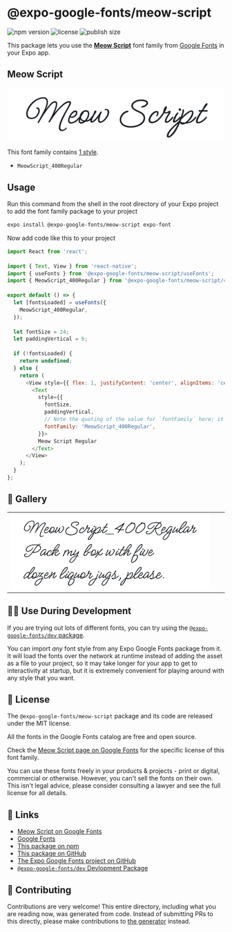 # @expo-google-fonts/meow-script

![npm version](https://flat.badgen.net/npm/v/@expo-google-fonts/meow-script)
![license](https://flat.badgen.net/github/license/expo/google-fonts)
![publish size](https://flat.badgen.net/packagephobia/install/@expo-google-fonts/meow-script)

This package lets you use the [**Meow Script**](https://fonts.google.com/specimen/Meow+Script) font family from [Google Fonts](https://fonts.google.com/) in your Expo app.

## Meow Script

![Meow Script](./font-family.png)

This font family contains [1 style](#-gallery).

- `MeowScript_400Regular`

## Usage

Run this command from the shell in the root directory of your Expo project to add the font family package to your project
```sh
expo install @expo-google-fonts/meow-script expo-font
```

Now add code like this to your project
```js
import React from 'react';

import { Text, View } from 'react-native';
import { useFonts } from '@expo-google-fonts/meow-script/useFonts';
import { MeowScript_400Regular } from '@expo-google-fonts/meow-script/400Regular';

export default () => {
  let [fontsLoaded] = useFonts({
    MeowScript_400Regular,
  });

  let fontSize = 24;
  let paddingVertical = 6;

  if (!fontsLoaded) {
    return undefined;
  } else {
    return (
      <View style={{ flex: 1, justifyContent: 'center', alignItems: 'center' }}>
        <Text
          style={{
            fontSize,
            paddingVertical,
            // Note the quoting of the value for `fontFamily` here; it expects a string!
            fontFamily: 'MeowScript_400Regular',
          }}>
          Meow Script Regular
        </Text>
      </View>
    );
  }
};

```

## 🔡 Gallery


||||
|-|-|-|
|![MeowScript_400Regular](.//400Regular/MeowScript_400Regular.ttf.png)||||


## 👩‍💻 Use During Development

If you are trying out lots of different fonts, you can try using the [`@expo-google-fonts/dev` package](https://github.com/expo/google-fonts/tree/master/font-packages/dev#readme).

You can import *any* font style from any Expo Google Fonts package from it. It will load the fonts
over the network at runtime instead of adding the asset as a file to your project, so it may take longer
for your app to get to interactivity at startup, but it is extremely convenient
for playing around with any style that you want.

## 📖 License

The `@expo-google-fonts/meow-script` package and its code are released under the MIT license.

All the fonts in the Google Fonts catalog are free and open source.

Check the [Meow Script page on Google Fonts](https://fonts.google.com/specimen/Meow+Script) for the specific license of this font family.

You can use these fonts freely in your products & projects - print or digital, commercial or otherwise. However, you can't sell the fonts on their own. This isn't legal advice, please consider consulting a lawyer and see the full license for all details.

## 🔗 Links

- [Meow Script on Google Fonts](https://fonts.google.com/specimen/Meow+Script)
- [Google Fonts](https://fonts.google.com/)
- [This package on npm](https://www.npmjs.com/package/@expo-google-fonts/meow-script)
- [This package on GitHub](https://github.com/expo/google-fonts/tree/master/font-packages/meow-script)
- [The Expo Google Fonts project on GitHub](https://github.com/expo/google-fonts)
- [`@expo-google-fonts/dev` Devlopment Package](https://github.com/expo/google-fonts/tree/master/font-packages/dev)

## 🤝 Contributing

Contributions are very welcome! This entire directory, including what you are reading now, was generated from code. Instead of submitting PRs to this directly, please make contributions to [the generator](https://github.com/expo/google-fonts/tree/master/packages/generator) instead.
